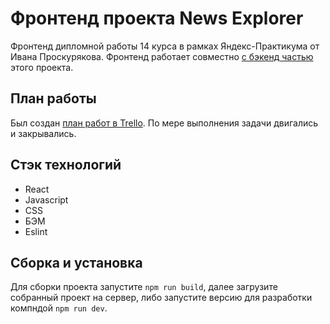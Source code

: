 # Фронтенд проекта News Explorer
Фронтенд дипломной работы 14 курса в рамках Яндекс-Практикума от Ивана Проскурякова. Фронтенд работает совместно
[с бэкенд частью](https://github.com/vanyapr/news-explorer-api) этого проекта.

## План работы
Был создан [план работ в Trello](https://trello.com/b/zj8UuOuT/%D1%8F%D0%BD%D0%B4%D0%B5%D0%BA%D1%81-%D0%BF%D1%80%D0%B0%D0%BA%D1%82%D0%B8%D0%BA%D1%83%D0%BC).
По мере выполнения задачи двигались и закрывались.

## Стэк технологий
* React
* Javascript
* CSS
* БЭМ
* Eslint

## Сборка и установка
Для сборки проекта запустите `npm run build`, далее загрузите собранный проект на сервер, либо запустите версию 
для разработки компндой `npm run dev`.
